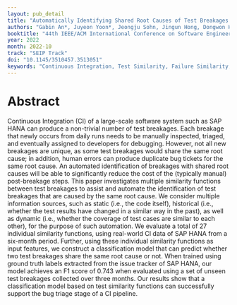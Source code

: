 ```yaml
---
layout: pub_detail
title: "Automatically Identifying Shared Root Causes of Test Breakages in SAP HANA"
authors: "Gabin An*, Juyeon Yoon*, Jeongju Sohn, Jingun Hong, Dongwon Hwang, Shin Yoo"
booktitle: "44th IEEE/ACM International Conference on Software Engineering (ICSE'22)"
year: 2022
month: 2022-10
track: "SEIP Track"
doi: "10.1145/3510457.3513051"
keywords: "Continuous Integration, Test Similarity, Failure Similarity, Root Cause Analysis, Hypergraphs, Industrial Software, SAP HANA (C/C++)"
---
```


# Abstract

Continuous Integration (CI) of a large-scale software system such as SAP HANA can produce a non-trivial number of test breakages. Each breakage that newly occurs from daily runs needs to be manually inspected, triaged, and eventually assigned to developers for debugging. However, not all new breakages are unique, as some test breakages would share the same root cause; in addition, human errors can produce duplicate bug tickets for the same root cause. An automated identification of breakages with shared root causes will be able to significantly reduce the cost of the (typically manual) post-breakage steps. This paper investigates multiple similarity functions between test breakages to assist and automate the identification of test breakages that are caused by the same root cause. We consider multiple information sources, such as static (i.e., the code itself), historical (i.e., whether the test results have changed in a similar way in the past), as well as dynamic (i.e., whether the coverage of test cases are similar to each other), for the purpose of such automation. We evaluate a total of 27 individual similarity functions, using real-world CI data of SAP HANA from a six-month period. Further, using these individual similarity functions as input features, we construct a classification model that can predict whether two test breakages share the same root cause or not. When trained using ground truth labels extracted from the issue tracker of SAP HANA, our model achieves an F1 score of 0.743 when evaluated using a set of unseen test breakages collected over three months. Our results show that a classification model based on test similarity functions can successfully support the bug triage stage of a CI pipeline.